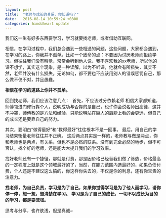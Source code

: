 ```yaml
---
layout: post
title:  "老师与成长的关系，你知道吗？"
date:   2016-08-14 10:59:24 +0800
categories: himddheart update
---
```


我们这一生有好多东西要学习，学习就要找老师，或者借助互联网。

相信，在学习过程中，我们总会遇到一些相通的问题，这些问题，大家都会遇到，在学习的路上，你我并不孤单。比如一个致命的点：不要因为讨厌老师而拒绝学习。但往往我们没有察觉，常常会听到他人说，我不喜欢我的xx老师，所以他的课不想学，其实这个现象，是一种误解，以为不听课，他就会有所损失，其实不然，老师并没有什么损失。无论如何，都不要也不应该用别人的错误惩罚自己，那么做不仅不对，并且愚蠢。

**相信在学习的道路上你并不孤单。**

回到找老师，我们应该注意几点：
​
首先，不应该过分依赖老师
相信大家都知道，师傅领进门修行靠个人，说明成功与否靠的是自己，也许你会说名师出高徒，这并不冲突，师傅教的是方法和经验，只能说明站在巨人的肩膀上看的会更远，但自己的成长还是要靠自己的努力。

其次，要明白“做得最好”和“教得最好”往往根本不是一回事。
最后，用自己的学习结果衡量老师往往并不正确。
这后两点其实是一样的，老师教与做是两点，你和老师也是两点，有关系，但也不是必然的联系。没有到完全必然的地步，但不可否认，找个好的老师，还是能大大提升我们的学习效率。
 
找好老师还有一个捷径，那就是付费，那是因价格已经替我们做了筛选，价格最高的一定程度上就是这个领域最好的了，当然，在能力范围内选最好的，如果负债付费，个人还是不建议这么搞的，你这样你失去的，不仅是你的利息，还有你宝贵的注意力。
 
**找老师，为自己负责，学习是为了自己，如果你觉得学习是为了他人而学习，请你停一停，想一想，想清楚在学习。**
**学习是为了自己的成长，一切不以成长为目的的学习，都是耍流氓。**
 
思考与分享，也许肤浅，但是真诚~
